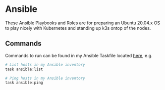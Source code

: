 # Ansible

These Ansible Playbooks and Roles are for preparing an Ubuntu 20.04.x OS to play nicely with Kubernetes and standing up k3s ontop of the nodes.

## Commands

Commands to run can be found in my Ansible Taskfile located [here](https://github.com/onedr0p/home-cluster/blob/main/.taskfiles/Taskfile_ansible.yml), e.g.

```bash
# List hosts in my Ansible inventory
task ansible:list

# Ping hosts in my Ansible inventory
task ansible:ping
```
